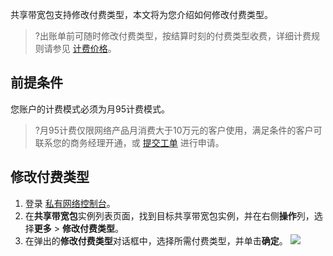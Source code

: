 共享带宽包支持修改付费类型，本文将为您介绍如何修改付费类型。
>?出账单前可随时修改付费类型，按结算时刻的付费类型收费，详细计费规则请参见 [计费价格](https://cloud.tencent.com/document/product/684/15255)。

## 前提条件

您账户的计费模式必须为月95计费模式。
>?月95计费仅限网络产品月消费大于10万元的客户使用，满足条件的客户可联系您的商务经理开通，或 [提交工单](https://console.cloud.tencent.com/workorder/category) 进行申请。

## 修改付费类型

1. 登录 [私有网络控制台](https://console.cloud.tencent.com/vpc/package?rid=1)。
2. 在**共享带宽包**实例列表页面，找到目标共享带宽包实例，并在右侧**操作**列，选择**更多** > **修改付费类型**。
3. 在弹出的**修改付费类型**对话框中，选择所需付费类型，并单击**确定**。
![](https://main.qcloudimg.com/raw/0dc55651be5fe6ec09a7ddbcd5931654.png)
